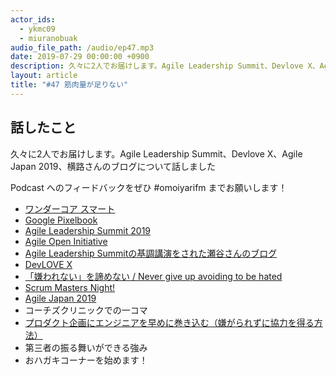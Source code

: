 ```yaml
---
actor_ids:
  - ykmc09
  - miuranobuak
audio_file_path: /audio/ep47.mp3
date: 2019-07-29 00:00:00 +0900
description: 久々に2人でお届けします。Agile Leadership Summit、Devlove X、Agile Japan 2019、横路さんのブログについて話しました
layout: article
title: "#47 筋肉量が足りない"
---
```


## 話したこと
久々に2人でお届けします。Agile Leadership Summit、Devlove X、Agile Japan 2019、横路さんのブログについて話しました

Podcast へのフィードバックをぜひ #omoiyarifm までお願いします！

- [ワンダーコア スマート](https://www.amazon.co.jp/dp/B00UNSO9N8/)
- [Google Pixelbook](https://www.amazon.co.jp/dp/B075JSK7TR/)
- [Agile Leadership Summit 2019](https://www.agileleadershipsummit.org/)
- [Agile Open Initiative](https://www.agilealliance.org/resources/initiatives/agile-open-program/)
- [Agile Leadership Summitの基調講演をされた瀬谷さんのブログ](https://ameblo.jp/seyarumi/)
- [DevLOVE X](https://devlove.wixsite.com/devlovex)
- [「嫌われない」を諦めない / Never give up avoiding to be hated](https://speakerdeck.com/ykmc09/never-give-up-avoiding-to-be-hated)
- [Scrum Masters Night!](https://smn.connpass.com/)
- [Agile Japan 2019](https://www.agilejapan.org/)
- コーチズクリニックでの一コマ
- [プロダクト企画にエンジニアを早めに巻き込む（嫌がられずに協力を得る方法）](https://ykmc09.hateblo.jp/entry/2019/07/17/200918)
- 第三者の振る舞いができる強み
- おハガキコーナーを始めます！
